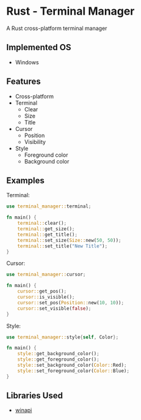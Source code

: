 # Rust - Terminal Manager
A Rust cross-platform terminal manager

## Implemented OS
- Windows

## Features
- Cross-platform
- Terminal
	- Clear
	- Size
	- Title
- Cursor
	- Position
	- Visibility
- Style
	- Foreground color
	- Background color

## Examples
Terminal:
```rs
use terminal_manager::terminal;

fn main() {
	terminal::clear();
	terminal::get_size();
	terminal::get_title();
	terminal::set_size(Size::new(50, 50));
	terminal::set_title("New Title");
}
```

Cursor:
```rs
use terminal_manager::cursor;

fn main() {
	cursor::get_pos();
	cursor::is_visible();
	cursor::set_pos(Position::new(10, 10));
	cursor::set_visible(false);
}
```

Style:
```rs
use terminal_manager::style{self, Color};

fn main() {
	style::get_background_color();
	style::get_foreground_color();
	style::set_background_color(Color::Red);
	style::set_foreground_color(Color::Blue);
}
```

## Libraries Used
* [winapi](https://github.com/retep998/winapi-rs)